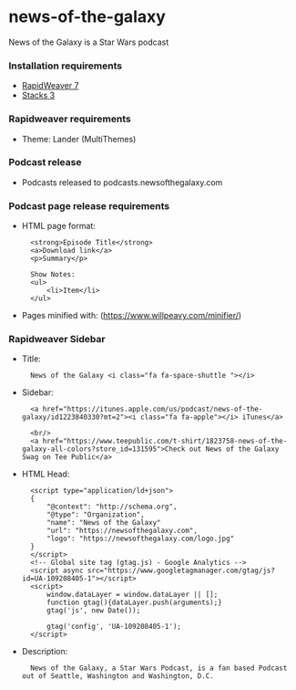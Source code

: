 # news-of-the-galaxy
News of the Galaxy is a Star Wars podcast

### Installation requirements

- [RapidWeaver 7](https://www.realmacsoftware.com/rapidweaver/)
- [Stacks 3](yourhead.com/stacks/)

### Rapidweaver requirements

- Theme: Lander (MultiThemes)

### Podcast release

- Podcasts released to podcasts.newsofthegalaxy.com

### Podcast page release requirements

- HTML page format:

        <strong>Episode Title</strong>
        <a>Download link</a>
        <p>Summary</p>
        
        Show Notes:
        <ul>
            <li>Item</li>
        </ul>

- Pages minified with: (https://www.willpeavy.com/minifier/)

### Rapidweaver Sidebar

- Title:

        News of the Galaxy <i class="fa fa-space-shuttle "></i>

- Sidebar:

        <a href="https://itunes.apple.com/us/podcast/news-of-the-galaxy/id1223840330?mt=2"><i class="fa fa-apple"></i> iTunes</a>
        
        <br/>
        <a href="https://www.teepublic.com/t-shirt/1823758-news-of-the-galaxy-all-colors?store_id=131595">Check out News of the Galaxy Swag on Tee Public</a>

- HTML Head:

        <script type="application/ld+json">
        {
            "@context": "http://schema.org",
            "@type": "Organization",
            "name": "News of the Galaxy"
            "url": "https://newsofthegalaxy.com",
            "logo": "https://newsofthegalaxy.com/logo.jpg"
        }
        </script>
        <!-- Global site tag (gtag.js) - Google Analytics -->
        <script async src="https://www.googletagmanager.com/gtag/js?id=UA-109208405-1"></script>
        <script>
            window.dataLayer = window.dataLayer || [];
            function gtag(){dataLayer.push(arguments);}
            gtag('js', new Date());
            
            gtag('config', 'UA-109208405-1');
        </script>

- Description:

        News of the Galaxy, a Star Wars Podcast, is a fan based Podcast out of Seattle, Washington and Washington, D.C.
